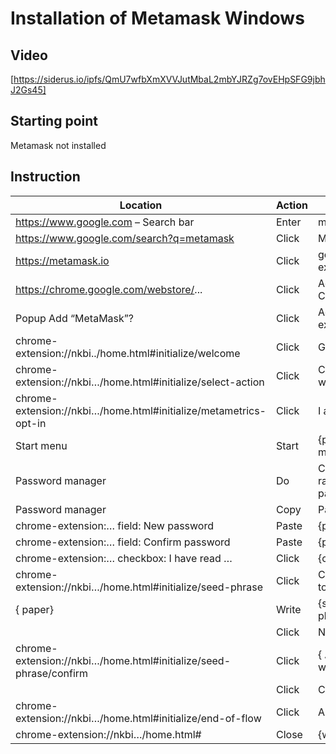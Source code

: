 # Installation of Metamask Windows

## Video
[https://siderus.io/ipfs/QmU7wfbXmXVVJutMbaL2mbYJRZg7ovEHpSFG9jbhJ2Gs45]

## Starting point
Metamask not installed

## Instruction
| Location	                                                        | Action| Object     |
| ---------                                                         | ------| ---------  |
| https://www.google.com – Search bar                               | Enter | metamask   |
| https://www.google.com/search?q=metamask                          | Click | MetaMask   |
| https://metamask.io                                               | Click | get chrome extension |
| https://chrome.google.com/webstore/...                            | Click | Add to Chrome |
| Popup Add “MetaMask”?	                                            | Click | Add extension |
| chrome-extension://nkbi../home.html#initialize/welcome            | Click | Get Started |
| chrome-extension://nkbi…/home.html#initialize/select-action       | Click | Create a wallet |
| chrome-extension://nkbi…/home.html#initialize/metametrics-opt-in  | Click | I agree
| Start menu	                                                      | Start | {password manager} |
| Password manager	                                                | Do    | Create random password |
| Password manager	                                                | Copy  | Password |
| chrome-extension:…    field: New password                         | Paste | {password} |
| chrome-extension:…    field: Confirm password                     | Paste | {password} |
| chrome-extension:…    checkbox: I have read …                     | Click | {checkbox} |
| chrome-extension://nkbi…/home.html#initialize/seed-phrase         | Click | Click here to reveal… |
| { paper}                                                          | Write | {seed phrase} |
|                                                                   | Click | Next       |
| chrome-extension://nkbi…/home.html#initialize/seed-phrase/confirm | Click | { All the words} |
|                                                                   | Click | Confirm   |
| chrome-extension://nkbi…/home.html#initialize/end-of-flow         | Click | All Done  |
| chrome-extension://nkbi…/home.html#                               | Close | {windows} |

